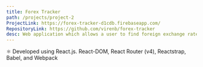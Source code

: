 ```yaml
---
title: Forex Tracker
path: /projects/project-2
ProjectLink: https://forex-tracker-d1cdb.firebaseapp.com/
RepositoryLink: https://github.com/virenb/forex-tracker
desc: Web application which allows a user to find foreign exchange rates (EURO based) of the current day or historical rates. The ForEx API used is from Fixer.io.
---
```


⚛️ Developed using React.js. React-DOM, React Router (v4), Reactstrap, Babel, and Webpack 
